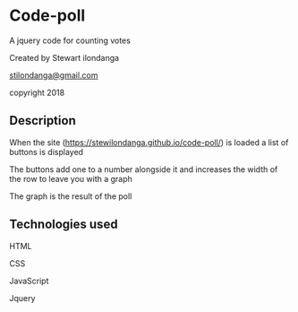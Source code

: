 # Code-poll

A jquery code for counting votes

Created by Stewart ilondanga

stilondanga@gmail.com

copyright 2018

## Description

When the site (https://stewilondanga.github.io/code-poll/) is loaded a list of buttons is displayed

The buttons add one to a number alongside it and increases the width of the row to leave you with a graph

The graph is the result of the poll

## Technologies used

HTML

CSS

JavaScript

Jquery
